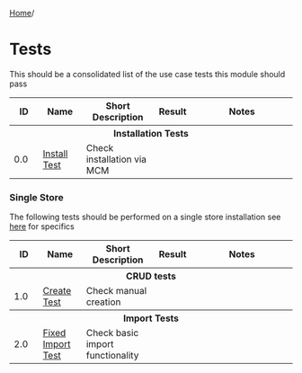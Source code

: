 <a href="../README.md">Home</a>/
<h1>Tests</h1>
<p>This should be a consolidated list of the use case tests this module should pass</p>
<table>
    <colgroup>
        <col width="10%">
        <col width="15%">
        <col width="25%">
        <col width="10%">
        <col width="35%">
    </colgroup>
    <tr>
        <th>ID</th>
        <th>Name</th>
        <th>Short Description</th>
        <th>Result</th>
        <th>Notes</th>
    </tr>
    <tr>
        <th colspan="5">Installation Tests</th>
    </tr>
    <tr>
        <td>0.0</td>
        <td><a href="tests/0/0.md">Install Test</a></td>
        <td>Check installation via MCM</td>
        <td></td>
        <td></td>
    </tr>
</table>

<h3>Single Store</h3>
<p>The following tests should be performed on a single store installation see <a href="">here</a> for specifics</p>

<table>
    <colgroup>
        <col width="10%">
        <col width="15%">
        <col width="25%">
        <col width="10%">
        <col width="35%">
    </colgroup>
    <tr>
        <th>ID</th>
        <th>Name</th>
        <th>Short Description</th>
        <th>Result</th>
        <th>Notes</th>
    </tr>
    <tr>
        <th colspan="5">CRUD tests</th>
    </tr>
    <tr>
        <td>1.0</td>
        <td><a href="tests/1/0.md">Create Test</a></td>
        <td>Check manual creation</td>
        <td></td>
        <td></td>
    </tr>
    <tr>
        <th colspan="5">Import Tests</th>
    </tr>
    <tr>
        <td>2.0</td>
        <td><a href="tests/2/0.md">Fixed Import Test</a></td>
        <td>Check basic import functionality</td>
        <td></td>
        <td></td>
    </tr>
</table>
